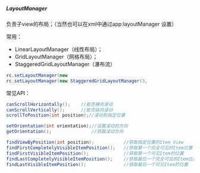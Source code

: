 ##### LayoutManager

负责子view的布局；（当然也可以在xml中通过app:layoutManager 设置）

常用：

- LinearLayoutManager（线性布局）；
- GridLayoutManager（网格布局）；
- StaggeredGridLayoutManager（瀑布流）

```java
rc.setLayoutManager(new 		                                                                    LinearLayoutManager(context,LinearLayoutManager.VERTICAL,false));
rc.setLayoutManager(new StaggeredGridLayoutManager(3, 			                                               StaggeredGridLayoutManager.VERTICAL));//前者代表列数
```

常见API：

```java
canScrollHorizontally();	//能否横向滚动
canScrollVertically();		//能否纵向滚动
scrollToPosition(int position);//滚动到指定位置

setOrientation(int orientation);//设置滚动的方向
getOrientation();				//获取滚动方向

findViewByPosition(int position);			//获取指定位置的Item View
findFirstCompletelyVisibleItemPosition();   //获取第一个完全可见的Item位置
findFirstVisibleItemPosition();				//获取第一个可见Item的位置
findLastCompletelyVisibleItemPosition();	//获取最后一个完全可见的Item位置
findLastVisibleItemPosition();				//获取最后一个可见Item的位置
```


